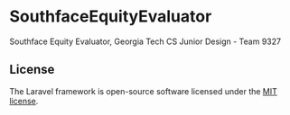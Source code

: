 # SouthfaceEquityEvaluator
Southface Equity Evaluator, Georgia Tech CS Junior Design - Team 9327

## License

The Laravel framework is open-source software licensed under the [MIT license](https://opensource.org/licenses/MIT).

